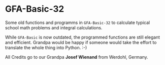 # GFA-Basic-32

Some old functions and programms in `GFA-Basic-32` to calculate typical school math problems and integral calculations.

While `GFA-Basic` is now outdated, the programmed functions are still elegant and efficient. Grandpa would be happy if someone would take the effort to translate the whole thing into Python. :-)


All Credits go to our Grandpa **Josef Wienand** from Werdohl, Germany.
